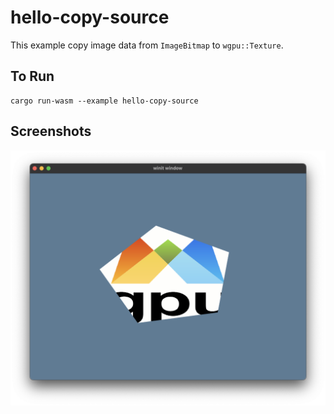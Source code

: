 # hello-copy-source

This example copy image data from `ImageBitmap` to `wgpu::Texture`.

## To Run

```
cargo run-wasm --example hello-copy-source
```

## Screenshots

![Window](./screenshot.png)
